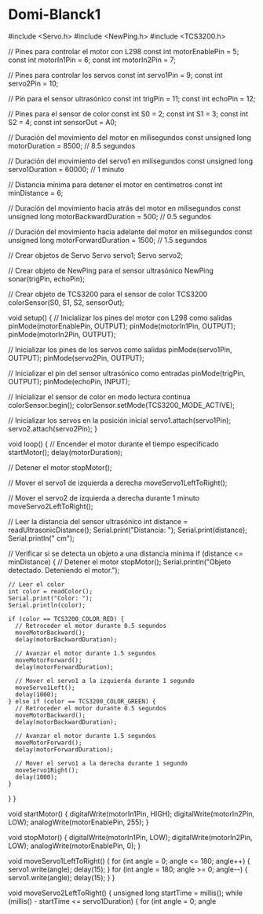 # Domi-Blanck1
#include <Servo.h>
#include <NewPing.h>
#include <TCS3200.h>

// Pines para controlar el motor con L298
const int motorEnablePin = 5;
const int motorIn1Pin = 6;
const int motorIn2Pin = 7;

// Pines para controlar los servos
const int servo1Pin = 9;
const int servo2Pin = 10;

// Pin para el sensor ultrasónico
const int trigPin = 11;
const int echoPin = 12;

// Pines para el sensor de color
const int S0 = 2;
const int S1 = 3;
const int S2 = 4;
const int sensorOut = A0;

// Duración del movimiento del motor en milisegundos
const unsigned long motorDuration = 8500;   // 8.5 segundos

// Duración del movimiento del servo1 en milisegundos
const unsigned long servo1Duration = 60000; // 1 minuto

// Distancia mínima para detener el motor en centímetros
const int minDistance = 6;

// Duración del movimiento hacia atrás del motor en milisegundos
const unsigned long motorBackwardDuration = 500;  // 0.5 segundos

// Duración del movimiento hacia adelante del motor en milisegundos
const unsigned long motorForwardDuration = 1500;  // 1.5 segundos

// Crear objetos de Servo
Servo servo1;
Servo servo2;

// Crear objeto de NewPing para el sensor ultrasónico
NewPing sonar(trigPin, echoPin);

// Crear objeto de TCS3200 para el sensor de color
TCS3200 colorSensor(S0, S1, S2, sensorOut);

void setup() {
  // Inicializar los pines del motor con L298 como salidas
  pinMode(motorEnablePin, OUTPUT);
  pinMode(motorIn1Pin, OUTPUT);
  pinMode(motorIn2Pin, OUTPUT);

  // Inicializar los pines de los servos como salidas
  pinMode(servo1Pin, OUTPUT);
  pinMode(servo2Pin, OUTPUT);

  // Inicializar el pin del sensor ultrasónico como entradas
  pinMode(trigPin, OUTPUT);
  pinMode(echoPin, INPUT);

  // Inicializar el sensor de color en modo lectura continua
  colorSensor.begin();
  colorSensor.setMode(TCS3200_MODE_ACTIVE);

  // Inicializar los servos en la posición inicial
  servo1.attach(servo1Pin);
  servo2.attach(servo2Pin);
}

void loop() {
  // Encender el motor durante el tiempo especificado
  startMotor();
  delay(motorDuration);

  // Detener el motor
  stopMotor();

  // Mover el servo1 de izquierda a derecha
  moveServo1LeftToRight();

  // Mover el servo2 de izquierda a derecha durante 1 minuto
  moveServo2LeftToRight();

  // Leer la distancia del sensor ultrasónico
  int distance = readUltrasonicDistance();
  Serial.print("Distancia: ");
  Serial.print(distance);
  Serial.println(" cm");

  // Verificar si se detecta un objeto a una distancia mínima
  if (distance <= minDistance) {
    // Detener el motor
    stopMotor();
    Serial.println("Objeto detectado. Deteniendo el motor.");

    // Leer el color
    int color = readColor();
    Serial.print("Color: ");
    Serial.println(color);

    if (color == TCS3200_COLOR_RED) {
      // Retroceder el motor durante 0.5 segundos
      moveMotorBackward();
      delay(motorBackwardDuration);

      // Avanzar el motor durante 1.5 segundos
      moveMotorForward();
      delay(motorForwardDuration);

      // Mover el servo1 a la izquierda durante 1 segundo
      moveServo1Left();
      delay(1000);
    } else if (color == TCS3200_COLOR_GREEN) {
      // Retroceder el motor durante 0.5 segundos
      moveMotorBackward();
      delay(motorBackwardDuration);

      // Avanzar el motor durante 1.5 segundos
      moveMotorForward();
      delay(motorForwardDuration);

      // Mover el servo1 a la derecha durante 1 segundo
      moveServo1Right();
      delay(1000);
    }
  }
}

void startMotor() {
  digitalWrite(motorIn1Pin, HIGH);
  digitalWrite(motorIn2Pin, LOW);
  analogWrite(motorEnablePin, 255);
}

void stopMotor() {
  digitalWrite(motorIn1Pin, LOW);
  digitalWrite(motorIn2Pin, LOW);
  analogWrite(motorEnablePin, 0);
}

void moveServo1LeftToRight() {
  for (int angle = 0; angle <= 180; angle++) {
    servo1.write(angle);
    delay(15);
  }
  for (int angle = 180; angle >= 0; angle--) {
    servo1.write(angle);
    delay(15);
  }
}

void moveServo2LeftToRight() {
  unsigned long startTime = millis();
  while (millis() - startTime <= servo1Duration) {
    for (int angle = 0; angle

